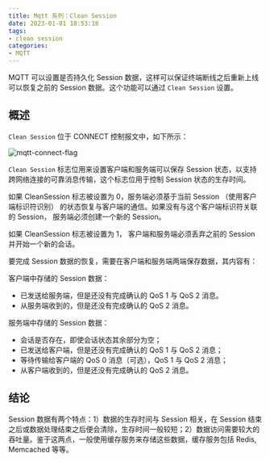 ```yaml
---
title: Mqtt 系列：Clean Session
date: 2023-01-01 18:53:18
tags:
- clean session
categories:
- MQTT
---
```


MQTT 可以设置是否持久化 Session 数据，这样可以保证终端断线之后重新上线可以恢复之前的 Session 数据。这个功能可以通过 `Clean Session` 设置。

<!-- more -->

## 概述

`Clean Session` 位于 CONNECT 控制报文中，如下所示：

![mqtt-connect-flag](/images/mqtt/mqtt-connect-flag.jpg "mqtt-connect-flag")

`Clean Session` 标志位用来设置客户端和服务端可以保存 Session 状态，以支持跨网络连接的可靠消息传输，这个标志位用于控制 Session 状态的生存时间。

如果 CleanSession 标志被设置为 0，服务端必须基于当前 Session （使用客户端标识符识别） 的状态恢复与客户端的通信。如果没有与这个客户端标识符关联的 Session， 服务端必须创建一个新的 Session。

如果 CleanSession 标志被设置为 1， 客户端和服务端必须丢弃之前的 Session 并开始一个新的会话。

要完成 Session 数据的恢复，需要在客户端和服务端两端保存数据，其内容有：

客户端中存储的 Session 数据：
- 已发送给服务端，但是还没有完成确认的 QoS 1 与 QoS 2 消息。
- 从服务端收到的，但是还没有完成确认的 QoS 2 消息。

服务端中存储的 Session 数据：
- 会话是否存在，即使会话状态其余部分为空；
- 已发送给客户端，但是还没有完成确认的 QoS 1 与 QoS 2 消息；
- 等待传输给客户端的 QoS 0 消息（可选），QoS 1 与 QoS 2 消息；
- 从客户端收到的，但是还没有完成确认的 QoS 2 消息。

## 结论

Session 数据有两个特点：1）数据的生存时间与 Session 相关，在 Session 结束之后或数据处理结束之后便会清除，生存时间一般较短；2）数据访问需要较大的吞吐量。鉴于这两点，一般使用缓存服务来存储这些数据，缓存服务包括 Redis, Memcached 等等。 
